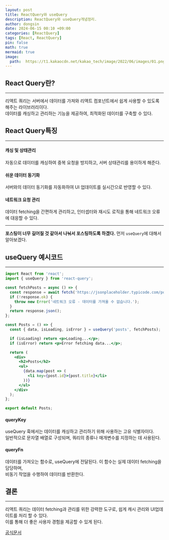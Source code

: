 ```yaml
---
layout: post
title: ReactQuery와 useQuery
description: ReactQuery와 useQuery개념정리.
author: dongsin
date: 2024-06-15 00:10 +09:00
categories: [ReactQuery]
tags: [React, ReactQuery]
pin: false
math: true
mermaid: true
image:
  path:  https://t1.kakaocdn.net/kakao_tech/image/2022/06/images/01.png
---
```


## React Query란?
---
리액트 쿼리는 서버에서 데이터를 가져와 리액트 컴포넌트에서 쉽게 사용할 수 있도록 해주는 라이브러리이다. <br />
데이터를 캐싱하고 관리하는 기능을 제공하여, 최적화된 데이터를 구축할 수 있다. <br />

## React Query특징
---
#### 캐싱 및 상태관리
자동으로 데이터를 캐싱하여 중복 요청을 방지하고, 서버 상태관리를 용이하게 해준다.

#### 쉬운 데이터 동기화
서버와의 데이터 동기화를 자동화하여 UI 업데이트를 실시간으로 반영할 수 있다. 

#### 네트워크 요청 관리
데이터 fetching을 간편하게 관리하고, 인터셉터와 재시도 로직을 통해 네트워크 오류에 대응할 수 있다.

---
**포스팅이 너무 길어질 것 같아서 나눠서 포스팅하도록 하겠다.**
먼저 `useQuery`에 대해서 알아보겠다. 

## useQuery 예시코드
---
```jsx
import React from 'react';
import { useQuery } from 'react-query';

const fetchPosts = async () => {
  const response = await fetch('https://jsonplaceholder.typicode.com/posts');
  if (!response.ok) {
    throw new Error('네트워크 오류 - 데이터를 가져올 수 없습니다.');
  }
  return response.json();
};

const Posts = () => {
  const { data, isLoading, isError } = useQuery('posts', fetchPosts);

  if (isLoading) return <p>Loading...</p>;
  if (isError) return <p>Error fetching data...</p>;

  return (
    <div>
      <h2>Posts</h2>
      <ul>
        {data.map(post => (
          <li key={post.id}>{post.title}</li>
        ))}
      </ul>
    </div>
  );
};

export default Posts;
```

#### queryKey
useQuery 훅에서는 데이터를 캐싱하고 관리하기 위해 사용하는 고유 식별자이다.<br />
일반적으로 문자열 배열로 구성되며, 쿼리의 종류나 매개변수를 지정하는 데 사용된다. <br />

#### queryFn
데이터를 가져오는 함수로, useQuery에 전달된다. 이 함수는 실제 데이터 fetching을 담당하며,<br />
비동기 작업을 수행하여 데이터를 반환한다.


## 결론
---
리액트 쿼리는 데이터 fetching과 관리를 위한 강력한 도구로, 쉽게 캐시 관리와 UI업데이트를 처리 할 수 있다. <br />
이를 통해 더 좋은 사용자 경험을 제공할 수 있게 된다. <br />

[공식문서](https://tanstack.com/query/latest/docs/framework/react/overview)